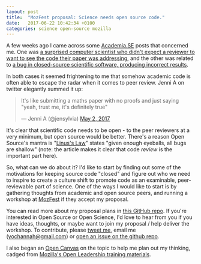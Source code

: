 ```yaml
---
layout: post
title:  "MozFest proposal: Science needs open source code."
date:   2017-06-22 10:42:34 +0100
categories: science open-source mozilla
---
```


A few weeks ago I came across some [Academia.SE](https://academia.stackexchange.com/) posts that concerned me. One was [a surprised computer scientist who didn't expect a reviewer to want to see the code their paper was addressing](https://t.co/qK7i43hmT5), and the other was related to [a bug in closed-source scientific software, producing incorrect results](https://t.co/iuXl6VZL2U).

In both cases it seemed frightening to me that somehow academic code is often able to escape the radar when it comes to peer review. Jenni A on twitter elegantly summed it up:

<blockquote class="twitter-tweet" data-lang="en"><p lang="en" dir="ltr">It&#39;s like submitting a maths paper with no proofs and just saying &quot;yeah, trust me, it&#39;s definitely true&quot;</p>&mdash; Jenni A (@jensylvia) <a href="https://twitter.com/jensylvia/status/859395006473351168">May 2, 2017</a></blockquote>
<script async src="//platform.twitter.com/widgets.js" charset="utf-8"></script>

It's clear that scientific code needs to be open - to the peer reviewers at a very minimum, but open source would be better. There's a reason Open Source's mantra is "[Linus's Law](https://en.wikipedia.org/wiki/Linus%27s_Law)" states "given enough eyeballs, all bugs are shallow" (note: the article makes it clear that code *review* is the important part here).

So, what can we do about it? I'd like to start by finding out some of the motivations for keeping source code "closed" and figure out who we need to inspire to create a culture shift to promote code as an examinable, peer-reviewable part of science. One of the ways I would like to start is by gathering thoughts from academic and open source peers, and running a workshop at [MozFest](https://mozillafestival.org/proposals) if they accept my proposal.

You can read more about my proposal plans in [this GitHub repo](https://github.com/yochannah/code-is-science/blob/master/mozfest.md). If you're interested in Open Source or Open Science, I'd love to hear from you if you have ideas, thoughts, or maybe want to join my proposal / help deliver the workshop. To contribute, please [tweet me](http://www.twitter.com/yoyehudi), email me (yochannah@gmail.com) or [open an issue on the github repo](https://github.com/yochannah/code-is-science/issues). 

I also began an [Open Canvas](https://docs.google.com/presentation/d/1pfPneFDQ_SnzpIRODfIugFarQt3i3_k5qYxNtmeJ0Ng/edit) on the topic to help me plan out my thinking, cadged from [Mozilla's Open Leadership training materials](https://mozilla.github.io/open-leadership-training-series/articles/opening-your-project/develop-an-open-project-strategy-with-open-canvas/).
